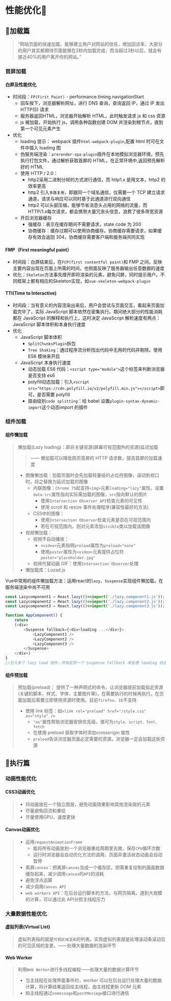 
# 性能优化🚁

## 🔁加载篇

> “网站页面的快速加载，能够建立用户对网站的信任，增加回访率，大部分的用户其实都期待页面能够在2秒内加载完成，而当超过3秒以后，就会有接近40%的用户离开你的网站。”

### 首屏加载

#### 白屏及性能优化

- 时间段：`FP(First Paint)` - performance.timing.navigationStart
  - 回车按下，浏览器解析网址，进行 DNS 查询，查询返回 IP，通过 IP 发出 HTTP(S) 请求
  - 服务器返回HTML，浏览器开始解析 HTML，此时触发请求 js 和 css 资源
  - js 被加载，开始执行 js，调用各种函数创建 DOM 并渲染到根节点，直到第一个可见元素产生
- 优化
  - loading 提示： webpack 插件`html-webpack-plugin`,配置 html 时可在文件中插入 loading 图
  - 伪服务端渲染：`prerender-spa-plugin`插件在本地模拟浏览器环境，预先执行打包文件，通过解析获取首屏的 HTML，在正常环境中,返回预先解析好的 HTML
  - 使用 HTTP / 2.0：
    - http2采用二进制分帧的方式进行通信，而 http1.x 是用文本，http2 的效率更高
    - http2 引入`多路复用`，即跟同一个域名通信，仅需要一个 TCP 建立请求通道，请求与响应可以同时基于此通道进行双向通信
    - http2 可以头部压缩，能够节省消息头占用的网络的流量，而HTTP/1.x每次请求，都会携带大量冗余头信息，浪费了很多带宽资源
  - 开启浏览器缓存
    - 强缓存：表示在缓存期间不需要请求，state code 为 200
    - 协商缓存：缓存过期可以使用协商缓存。协商缓存需要请求，如果缓存有效会返回 304，协商缓存需要客户端和服务端共同实现

#### FMP（First meaningful paint）

- 时间段：白屏结束后，在`FCP(first contentful paint)`和 FMP 之间。反映主要内容出现在页面上所需的时间，也侧面反映了服务器输出任意数据的速度
- 优化：`Skeleton`方法事先撑开即将渲染的元素，避免闪屏，同时提示用户。不同框架上都有相应的Skeleton实现，如`vue-skeleton-webpack-plugin`

#### TTI(Time to Interactive)

- 时间段：当有意义的内容渲染出来后，用户会尝试与页面交互，看起来页面加载完毕了，实际 JavaScript 脚本依然在密集执行。期间绝大部分的性能消耗都在 JavaScript 的解释和执行上，这时决定 JavaScript 解析速度有两点：JavaScript 脚本体积和本身执行速度
- 优化
  - JavaScript 脚本体积
    - `SplitChunksPlugin`拆包
    - `Tree Shaking`：通过程序流分析找出代码中无用的代码并剔除。使用 ES6 模块来开启
  - JavaScript 本身执行速度
    - 动态加载 ES6 代码：`<script type="module">`这个标签来判断浏览器是否支持 es6
    - polyfill动态加载：引入`<script src="https://cdn.polyfill.io/v2/polyfill.min.js"></script>`即可，是否需要 polyfill
    - 路由级别`code splitting`：给 babel 设置`plugin-syntax-dynamic-import`这个动态import 的插件

### 组件加载

#### 组件懒加载

>懒加载(Lazy loading)：即非关键资源(屏幕可视范围外的资源)延迟加载
>> —— 懒加载可以降低网页首屏的 HTTP 请求数，提高首屏的加载速度
>
> - 图像懒加载：加载页面时会先加载轻量级的占位符图像，滚动到视口时，将之替换为延迟加载的图像
>   - 内联图像：`Chrome 75`起支持`<img>`元素`loading="lazy"`属性。设置`data-src`属性指向实际需加载的图像，`src`指向默认的图片
>     - 使用`Intersection Observer API`检查元素的可见性
>     - 使用 scroll 和 resize 事件处理程序(兼容性最好的方法)
>   - CSS中的图像：
>     - 使用`Intersection Observer`检查元素是否在可视范围内
>     - 若在可视范围内，则对元素添加`visible`类以加载该图像
> - 视频懒加载：
>   - 视频不自动播放：
>     - `<video>`元素指明`preload`属性为`preload="none"`
>     - 使用`poster`属性为`<video>`元素提供占位符`poster="placeholder.jpg"`
>   - 视频代替动画 GIF：使用`Intersection Observer`处理
> - 懒加载库：Lozad.js
>
Vue中常用的组件懒加载方法：运用react的`lazy`、`Suspense`实现组件懒加载。在服务端渲染中尚不可用

```js
const Lazycomponent1 = React.lazy(()=>import('./lazy.component1.js'));
const Lazycomponent2 = React.lazy(()=>import('./lazy.component2.js'));
const Lazycomponent3 = React.lazy(()=>import('./lazy.component3.js'));

function AppComponent() {
    return
    (<div>
        <Suspense fallback={<div>loading ...</div>}>
            <LazyComponent1 />
            <LazyComponent2 />
            <LazyComponent3 />
        </Suspense>
    </div>)
}
//引入多个 lazy load 组件，并指定同一个 Suspense fallback 来处理 loading 状态
```

#### 组件预加载

>预加载(preload)： 提供了一种声明式的命令，让浏览器提前加载指定资源(关键的脚本、样式、字体、主要图片等)，在需要执行的时候再执行。在页面加载后需要立即使用资源时使用。目前`firefox`、`IE`不支持
>
> - 使用 link 标签：如`<link rel="preload" href="/style.css" as="style" />`
>   - `"as"`属性帮助浏览器安排优先级，值可为`style、script、font、fetch`
>   - 在使用 preload 获取字体时添加crossorigin 属性
>   - `preload`告诉浏览器页面必定需要的资源，浏览器一定会加载这些资源

## 🖕执行篇

### 动画性能优化

#### CSS3动画优化

> - 将动画放在一个独立图层，避免动画效果影响其他渲染层的元素
> - 尽量避免回流和重绘
> - 尽量使用GPU，速度更快

#### Canvas动画优化

> - 运用`requestAnimationFrame`
>   - 能将所有动画放到一个浏览器重绘周期里去做，保存`CPU`循环次数
>   - 运行时浏览器会自动优化方法的调用，页面非激活状态动画会自动暂停
> - 离屏`canvas`：把离屏`canvas`当成一个缓存区。把需重复绘制的画面数据缓存起来，减少调用`canvas`的`API`的消耗
> - 避免浮点运算
> - 减少调用`Canvas API`
> - `web workers API`：在后台运行脚本的方法，与网页隔离。遇到大规模的计算，可以通过此 API分担主线程压力

### 大量数据性能优化

#### 虚拟列表(Virtual List)

>虚拟列表指的就是`可视区域渲染`的列表。实现虚拟列表就是处理滚动条滚动后的可见区域的变更。——处理大量数据的渲染环节

#### Web Worker

> 利用`Web Worker`进行多线程编程——处理大量的数据计算环节
>
> - 当主线程在处理界面事件时，worker 可以在后台运行处理大量的数据计算，将计算结果返回给主线程，由主线程更新 DOM 元素
> - 和主线程通过`onmessage`和`postMessage`接口进行通信

